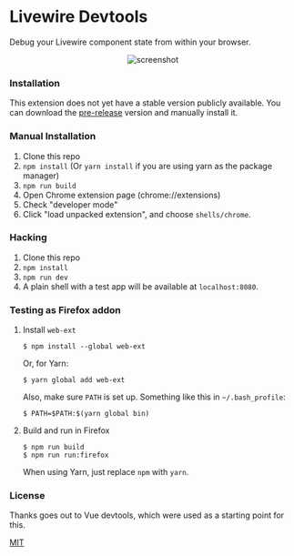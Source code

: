 # Livewire Devtools

Debug your Livewire component state from within your browser.

<p align="center"><img src="https://raw.githubusercontent.com/beyondcode/livewire-devtools/master/media/screenshot-shadow.png" alt="screenshot"></p>

### Installation

This extension does not yet have a stable version publicly available. 
You can download the [pre-release](https://github.com/beyondcode/livewire-devtools/releases) version and manually install it.


### Manual Installation

1. Clone this repo
2. `npm install` (Or `yarn install` if you are using yarn as the package manager)
3. `npm run build`
4. Open Chrome extension page (chrome://extensions)
5. Check "developer mode"
6. Click "load unpacked extension", and choose `shells/chrome`.

### Hacking

1. Clone this repo
2. `npm install`
3. `npm run dev`
4. A plain shell with a test app will be available at `localhost:8080`.

### Testing as Firefox addon

 1. Install `web-ext`

	~~~~
	$ npm install --global web-ext
	~~~~

	Or, for Yarn:

	~~~~
	$ yarn global add web-ext
	~~~~

	Also, make sure `PATH` is set up. Something like this in `~/.bash_profile`:

	~~~~
	$ PATH=$PATH:$(yarn global bin)
	~~~~

 2. Build and run in Firefox

	~~~~
	$ npm run build
	$ npm run run:firefox
	~~~~

	When using Yarn, just replace `npm` with `yarn`.


### License

Thanks goes out to Vue devtools, which were used as a starting point for this.

[MIT](http://opensource.org/licenses/MIT)
